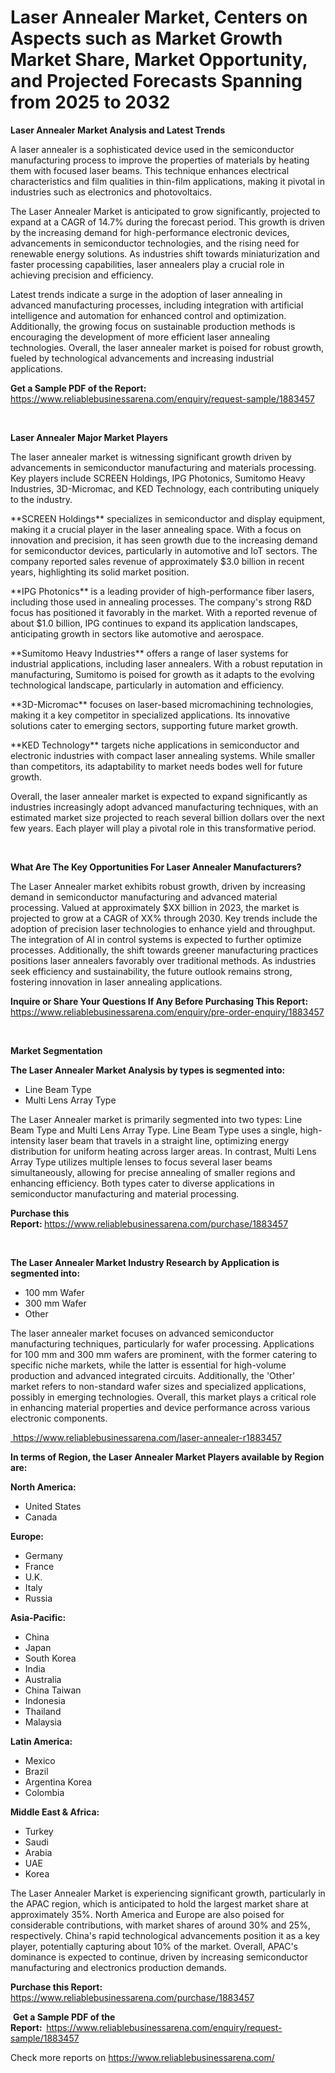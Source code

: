 <p><h1>Laser Annealer Market, Centers on Aspects such as Market Growth Market Share, Market Opportunity, and Projected Forecasts Spanning from 2025 to 2032</h1></p><p><strong>Laser Annealer Market Analysis and Latest Trends</strong></p>
<p><p>A laser annealer is a sophisticated device used in the semiconductor manufacturing process to improve the properties of materials by heating them with focused laser beams. This technique enhances electrical characteristics and film qualities in thin-film applications, making it pivotal in industries such as electronics and photovoltaics.</p><p>The Laser Annealer Market is anticipated to grow significantly, projected to expand at a CAGR of 14.7% during the forecast period. This growth is driven by the increasing demand for high-performance electronic devices, advancements in semiconductor technologies, and the rising need for renewable energy solutions. As industries shift towards miniaturization and faster processing capabilities, laser annealers play a crucial role in achieving precision and efficiency.</p><p>Latest trends indicate a surge in the adoption of laser annealing in advanced manufacturing processes, including integration with artificial intelligence and automation for enhanced control and optimization. Additionally, the growing focus on sustainable production methods is encouraging the development of more efficient laser annealing technologies. Overall, the laser annealer market is poised for robust growth, fueled by technological advancements and increasing industrial applications.</p></p>
<p><strong>Get a Sample PDF of the Report:&nbsp;</strong> <a href="https://www.reliablebusinessarena.com/enquiry/request-sample/1883457?utm_campaign=2761&utm_medium=2&utm_source=Github&utm_content=ia&utm_term=01032025&utm_id=laser-annealer">https://www.reliablebusinessarena.com/enquiry/request-sample/1883457</a></p>
<p>&nbsp;</p>
<p><strong>Laser Annealer Major Market Players</strong></p>
<p><p>The laser annealer market is witnessing significant growth driven by advancements in semiconductor manufacturing and materials processing. Key players include SCREEN Holdings, IPG Photonics, Sumitomo Heavy Industries, 3D-Micromac, and KED Technology, each contributing uniquely to the industry.</p><p>**SCREEN Holdings** specializes in semiconductor and display equipment, making it a crucial player in the laser annealing space. With a focus on innovation and precision, it has seen growth due to the increasing demand for semiconductor devices, particularly in automotive and IoT sectors. The company reported sales revenue of approximately $3.0 billion in recent years, highlighting its solid market position.</p><p>**IPG Photonics** is a leading provider of high-performance fiber lasers, including those used in annealing processes. The company's strong R&D focus has positioned it favorably in the market. With a reported revenue of about $1.0 billion, IPG continues to expand its application landscapes, anticipating growth in sectors like automotive and aerospace.</p><p>**Sumitomo Heavy Industries** offers a range of laser systems for industrial applications, including laser annealers. With a robust reputation in manufacturing, Sumitomo is poised for growth as it adapts to the evolving technological landscape, particularly in automation and efficiency.</p><p>**3D-Micromac** focuses on laser-based micromachining technologies, making it a key competitor in specialized applications. Its innovative solutions cater to emerging sectors, supporting future market growth.</p><p>**KED Technology** targets niche applications in semiconductor and electronic industries with compact laser annealing systems. While smaller than competitors, its adaptability to market needs bodes well for future growth.</p><p>Overall, the laser annealer market is expected to expand significantly as industries increasingly adopt advanced manufacturing techniques, with an estimated market size projected to reach several billion dollars over the next few years. Each player will play a pivotal role in this transformative period.</p></p>
<p>&nbsp;</p>
<p><strong>What Are The Key Opportunities For Laser Annealer Manufacturers?</strong></p>
<p><p>The Laser Annealer market exhibits robust growth, driven by increasing demand in semiconductor manufacturing and advanced material processing. Valued at approximately $XX billion in 2023, the market is projected to grow at a CAGR of XX% through 2030. Key trends include the adoption of precision laser technologies to enhance yield and throughput. The integration of AI in control systems is expected to further optimize processes. Additionally, the shift towards greener manufacturing practices positions laser annealers favorably over traditional methods. As industries seek efficiency and sustainability, the future outlook remains strong, fostering innovation in laser annealing applications.</p></p>
<p><strong>Inquire or Share Your Questions If Any Before Purchasing This Report:</strong> <a href="https://www.reliablebusinessarena.com/enquiry/pre-order-enquiry/1883457?utm_campaign=2761&utm_medium=2&utm_source=Github&utm_content=ia&utm_term=01032025&utm_id=laser-annealer">https://www.reliablebusinessarena.com/enquiry/pre-order-enquiry/1883457</a></p>
<p>&nbsp;</p>
<p><strong>Market Segmentation</strong></p>
<p><strong>The Laser Annealer Market Analysis by types is segmented into:</strong></p>
<p><ul><li>Line Beam Type</li><li>Multi Lens Array Type</li></ul></p>
<p><p>The Laser Annealer market is primarily segmented into two types: Line Beam Type and Multi Lens Array Type. Line Beam Type uses a single, high-intensity laser beam that travels in a straight line, optimizing energy distribution for uniform heating across larger areas. In contrast, Multi Lens Array Type utilizes multiple lenses to focus several laser beams simultaneously, allowing for precise annealing of smaller regions and enhancing efficiency. Both types cater to diverse applications in semiconductor manufacturing and material processing.</p></p>
<p><strong>Purchase this Report:&nbsp;</strong><a href="https://www.reliablebusinessarena.com/purchase/1883457?utm_campaign=2761&utm_medium=2&utm_source=Github&utm_content=ia&utm_term=01032025&utm_id=laser-annealer">https://www.reliablebusinessarena.com/purchase/1883457</a></p>
<p>&nbsp;</p>
<p><strong>The Laser Annealer Market Industry Research by Application is segmented into:</strong></p>
<p><ul><li>100 mm Wafer</li><li>300 mm Wafer</li><li>Other</li></ul></p>
<p><p>The laser annealer market focuses on advanced semiconductor manufacturing techniques, particularly for wafer processing. Applications for 100 mm and 300 mm wafers are prominent, with the former catering to specific niche markets, while the latter is essential for high-volume production and advanced integrated circuits. Additionally, the 'Other' market refers to non-standard wafer sizes and specialized applications, possibly in emerging technologies. Overall, this market plays a critical role in enhancing material properties and device performance across various electronic components.</p></p>
<p><a href="https://www.reliablebusinessarena.com/laser-annealer-r1883457?utm_campaign=2761&utm_medium=2&utm_source=Github&utm_content=ia&utm_term=01032025&utm_id=laser-annealer">&nbsp;https://www.reliablebusinessarena.com/laser-annealer-r1883457</a></p>
<p><strong>In terms of Region, the Laser Annealer Market Players available by Region are:</strong></p>
<p>
    <p> <strong> North America: </strong>
        <ul>
            <li>United States</li>
            <li>Canada</li>
        </ul>
        </p> 
    <p> <strong> Europe: </strong>
        <ul>
            <li>Germany</li>
            <li>France</li>
            <li>U.K.</li>
            <li>Italy</li>
            <li>Russia</li>
        </ul>
        </p> 
    <p> <strong> Asia-Pacific: </strong>
        <ul>
            <li>China</li>
            <li>Japan</li>
            <li>South Korea</li>
            <li>India</li>
            <li>Australia</li>
            <li>China Taiwan</li>
            <li>Indonesia</li>
            <li>Thailand</li>
            <li>Malaysia</li>
        </ul>
        </p> 
    <p> <strong> Latin America: </strong>
        <ul>
            <li>Mexico</li>
            <li>Brazil</li>
            <li>Argentina Korea</li>
            <li>Colombia</li>
        </ul>
        </p> 
    <p> <strong> Middle East & Africa: </strong>
        <ul>
            <li>Turkey</li>
            <li>Saudi</li>
            <li>Arabia</li>
            <li>UAE</li>
            <li>Korea</li>
        </ul>
    </p>
    </p>
<p><p>The Laser Annealer Market is experiencing significant growth, particularly in the APAC region, which is anticipated to hold the largest market share at approximately 35%. North America and Europe are also poised for considerable contributions, with market shares of around 30% and 25%, respectively. China's rapid technological advancements position it as a key player, potentially capturing about 10% of the market. Overall, APAC's dominance is expected to continue, driven by increasing semiconductor manufacturing and electronics production demands.</p></p>
<p><strong>Purchase this Report: </strong><a href="https://www.reliablebusinessarena.com/purchase/1883457?utm_campaign=2761&utm_medium=2&utm_source=Github&utm_content=ia&utm_term=01032025&utm_id=laser-annealer">https://www.reliablebusinessarena.com/purchase/1883457</a></p>
<p>&nbsp;<strong>Get a Sample PDF of the Report:&nbsp;&nbsp;</strong><a href="https://www.reliablebusinessarena.com/enquiry/request-sample/1883457?utm_campaign=2761&utm_medium=2&utm_source=Github&utm_content=ia&utm_term=01032025&utm_id=laser-annealer">https://www.reliablebusinessarena.com/enquiry/request-sample/1883457</a></p>
<p><strong></strong></p>
<p>Check more reports on <a href="https://www.reliablebusinessarena.com/?utm_campaign=2761&utm_medium=2&utm_source=Github&utm_content=ia&utm_term=01032025&utm_id=laser-annealer">https://www.reliablebusinessarena.com/</a></p>